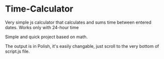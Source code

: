 # Time-Calculator
Very simple js calculator that calculates and sums time between entered dates. Works only with 24-hour time

Simple and quick project based on math.

The output is in Polish, it's easily changable, just scroll to the very bottom of script.js file.

